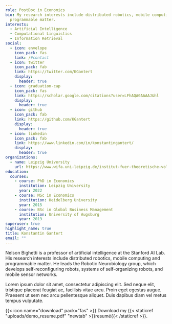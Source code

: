 ```yaml
---
role: PostDoc in Economics
bio: My research interests include distributed robotics, mobile computing and
  programmable matter.
interests:
  - Artificial Intelligence
  - Computational Linguistics
  - Information Retrieval
social:
  - icon: envelope
    icon_pack: fas
    link: /#contact
  - icon: twitter
    icon_pack: fab
    link: https://twitter.com/KGantert
    display:
      header: true
  - icon: graduation-cap
    icon_pack: fas
    link: https://scholar.google.com/citations?user=LFhAQA0AAAAJ&hl
    display:
      header: true
  - icon: github
    icon_pack: fab
    link: https://github.com/KGantert
    display:
      header: true
  - icon: linkedin
    icon_pack: fab
    link: https://www.linkedin.com/in/konstantingantert/
    display:
      header: true
organizations:
  - name: Leipzig University
    url: https://www.wifa.uni-leipzig.de/institut-fuer-theoretische-volkswirtschaftslehre/professuren/makrooekonomik
education:
  courses:
    - course: PhD in Economics
      institution: Leipzig University
      year: 2022
    - course: MSc in Economics
      institution: Heidelberg University
      year: 2015
    - course: BSc in Global Business Management
      institution: University of Augsburg
      year: 2013
superuser: true
highlight_name: true
title: Konstantin Gantert
email: ""
---
```


Nelson Bighetti is a professor of artificial intelligence at the Stanford AI Lab. His research interests include distributed robotics, mobile computing and programmable matter. He leads the Robotic Neurobiology group, which develops self-reconfiguring robots, systems of self-organizing robots, and mobile sensor networks.

Lorem ipsum dolor sit amet, consectetur adipiscing elit. Sed neque elit, tristique placerat feugiat ac, facilisis vitae arcu. Proin eget egestas augue. Praesent ut sem nec arcu pellentesque aliquet. Duis dapibus diam vel metus tempus vulputate.

{{< icon name="download" pack="fas" >}} Download my {{< staticref "uploads/demo_resume.pdf" "newtab" >}}resumé{{< /staticref >}}.
